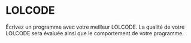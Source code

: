 # LOLCODE

Écrivez un programme avec votre meilleur LOLCODE. La qualité de votre LOLCODE sera évaluée ainsi que le comportement de votre programme.

